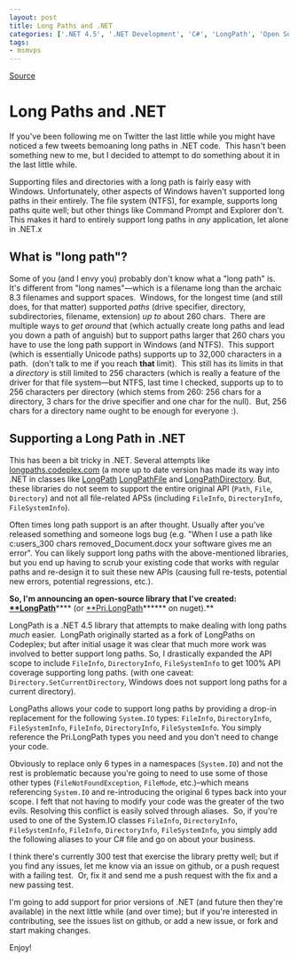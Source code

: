 ```yaml
---
layout: post
title: Long Paths and .NET
categories: ['.NET 4.5', '.NET Development', 'C#', 'LongPath', 'Open Source', 'Software Development']
tags:
- msmvps
---
```

[Source](http://pr-blog.azurewebsites.net/2014/07/23/long-paths-and-net/ "Permalink to Long Paths and .NET")

# Long Paths and .NET

If you've been following me on Twitter the last little while you might have noticed a few tweets bemoaning long paths in .NET code.  This hasn't been something new to me, but I decided to attempt to do something about it in the last little while.

Supporting files and directories with a long path is fairly easy with Windows. Unfortunately, other aspects of Windows haven't supported long paths in their entirely. The file system (NTFS), for example, supports long paths quite well; but other things like Command Prompt and Explorer don't. This makes it hard to entirely support long paths in _any_ application, let alone in .NET.x  

## What is "long path"?

Some of you (and I envy you) probably don't know what a "long path" is.  It's different from "long names"—which is a filename long than the archaic 8.3 filenames and support spaces.  Windows, for the longest time (and still does, for that matter) supported _paths_ (drive specifier, directory, subdirectories, filename, extension) *up to* about 260 chars.  There are multiple ways to _get around_ that (which actually create long paths and lead you down a path of anguish) but to support paths larger that 260 chars you have to use the long path support in Windows (and NTFS).  This support (which is essentially Unicode paths) supports up to 32,000 characters in a path.  (don't talk to me if you reach **that** limit).  This still has its limits in that a *directory* is still limited to 256 characters (which is really a feature of the driver for that file system—but NTFS, last time I checked, supports up to to 256 characters per directory (which stems from 260: 256 chars for a directory, 3 chars for the drive specifier and one char for the null).  But, 256 chars for a directory name ought to be enough for everyone :).  

## 

## Supporting a Long Path in .NET

This has been a bit tricky in .NET. Several attempts like [longpaths.codeplex.com][1] (a more up to date version has made its way into .NET in classes like [LongPath][2] [LongPathFile][3] and [LongPathDirectory][4]. But, these libraries do not seem to support the entire original API (`Path`, `File`, `Directory`) and not all file-related APSs (including `FileInfo`, `DirectoryInfo`, `FileSystemInfo`). 

Often times long path support is an after thought. Usually after you've released something and someone logs bug (e.g. "When I use a path like c:users_300 chars removed_Document.docx your software gives me an error". You can likely support long paths with the above-mentioned libraries, but you end up having to scrub your existing code that works with regular paths and re-design it to suit these new APIs (causing full re-tests, potential new errors, potential regressions, etc.). 

**So, I'm announcing an open-source library that I've created: [**LongPath][5]****** (or [**Pri.LongPath][6]****** on nuget).**

LongPath is a .NET 4.5 library that attempts to make dealing with long paths *much* easier.  LongPath originally started as a fork of LongPaths on Codeplex; but after initial usage it was clear that much more work was involved to better support long paths. So, I drastically expanded the API scope to include `FileInfo`, `DirectoryInfo`, `FileSystemInfo` to get 100% API coverage supporting long paths. (with one caveat: `Directory.SetCurrentDirectory`, Windows does not support long paths for a current directory). 

LongPaths allows your code to support long paths by providing a drop-in replacement for the following `System.IO` types: `FileInfo`, `DirectoryInfo`, `FileSystemInfo`, `FileInfo`, `DirectoryInfo`, `FileSystemInfo`. You simply reference the Pri.LongPath types you need and you don't need to change your code. 

Obviously to replace only 6 types in a namespaces (`System.IO`) and not the rest is problematic because you're going to need to use some of those other types (`FileNotFoundException`, `FileMode`, etc.)–which means referencing `System.IO` and re-introducing the original 6 types back into your scope. I feft that not having to modify your code was the greater of the two evils. Resolving this conflict is easily solved through aliases.  So, if you're used to one of the System.IO classes `FileInfo`, `DirectoryInfo`, `FileSystemInfo`, `FileInfo`, `DirectoryInfo`, `FileSystemInfo`, you simply add the following aliases to your C# file and go on about your business. 

I think there's currently 300 test that exercise the library pretty well; but if you find any issues, let me know via an issue on github, or a push request with a failing test.  Or, fix it and send me a push request with the fix and a new passing test. 

I'm going to add support for prior versions of .NET (and future then they're available) in the next little while (and over time); but if you're interested in contributing, see the issues list on github, or add a new issue, or fork and start making changes. 

Enjoy!

[1]: http://longpaths.codeplex.com/
[2]: http://referencesource.microsoft.com/#mscorlib/system/io/longpath.cs
[3]: http://referencesource.microsoft.com/#mscorlib/system/io/longpath.cs#734b3020e7ff04fe#references
[4]: http://referencesource.microsoft.com/#mscorlib/system/io/longpath.cs#ed4ae27b0c89bf61#references
[5]: http://lynk.at/UrdLZq
[6]: http://lynk.at/1qAplAD

